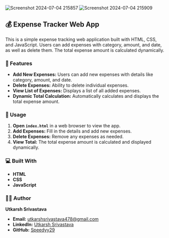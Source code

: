 ![Screenshot 2024-07-04 215857](https://github.com/Speedyy29/-expense-tracker/assets/126769340/28bc860d-f8b9-4832-99e0-eee4eb2c2d53)
![Screenshot 2024-07-04 215909](https://github.com/Speedyy29/-expense-tracker/assets/126769340/7a0170a2-5764-4586-8f18-6512da117f1b)

## 💰 Expense Tracker Web App

This is a simple expense tracking web application built with HTML, CSS, and JavaScript. Users can add expenses with category, amount, and date, as well as delete them. The total expense amount is calculated dynamically.

### 🌟 Features
- **Add New Expenses:** Users can add new expenses with details like category, amount, and date.
- **Delete Expenses:** Ability to delete individual expenses.
- **View List of Expenses:** Displays a list of all added expenses.
- **Dynamic Total Calculation:** Automatically calculates and displays the total expense amount.

### 🚀 Usage
1. **Open `index.html`** in a web browser to view the app.
2. **Add Expenses:** Fill in the details and add new expenses.
3. **Delete Expenses:** Remove any expenses as needed.
4. **View Total:** The total expense amount is calculated and displayed dynamically.

### 💻 Built With
- **HTML**
- **CSS**
- **JavaScript**

### 👨‍💻 Author
**Utkarsh Srivastava**  
- **Email:** [utkarshsrivastava478@gmail.com](mailto:utkarshsrivastava478@gmail.com)
- **LinkedIn:** [Utkarsh Srivastava](https://www.linkedin.com/in/utkarshh29/)
- **GitHub:** [Speedyy29](https://github.com/Speedyy29)
